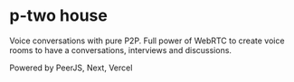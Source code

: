 # p-two house

Voice conversations with pure P2P. Full power of WebRTC to create voice rooms to have a conversations, interviews and discussions.

Powered by PeerJS, Next, Vercel
